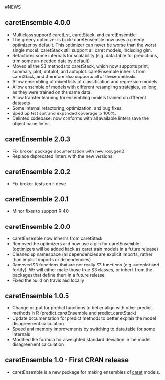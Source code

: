 #NEWS 

## caretEnsemble 4.0.0
- Multiclass support! caretList, caretStack, and caretEnsemble 
- The greedy optimizer is back! caretEnsemble now uses a greedy optimizer by default. This optimizer can never be worse than the worst single model. caretStack still support all caret models, including glm.
- Refactored some internals for scalability (e.g. data.table for predictions, trim some un-needed data by default)
- Moved all the S3 methods to caretStack, which now supports print, summary, plot, dotplot, and autoplot.  caretEnsemble inherits from caretStack, and therefore also supports all of these methods.
- Allow ensembling of mixed lists of classification and regression models.
- Allow ensemble of models with different resampling strategies, so long as they were trained on the same data.
- Allow transfer learning for ensembling models trained on different datasets
- Some internal refactoring, optimization, and bug fixes.
- Sped up test suit and expanded coverage to 100%.
- Delinted codebase: now conforms with all available linters save the object name linter.

## caretEnsemble 2.0.3
- Fix broken package documentation with new roxygen2
- Replace deprecated linters with the new versions

## caretEnsemble 2.0.2
- Fix broken tests on r-devel

## caretEnsemble 2.0.1
- Minor fixes to support R 4.0

## caretEnsemble 2.0.0
- caretEnsemble now inherits from caretStack
- Removed the optimizers and now use a glm for caretEnsemble (optimizers will be added back as caret.train models in a future release)
- Cleaned up namespace (all dependencies are explicit imports, rather than implicit imports or dependencies)
- Removed S3 functions that are not really S3 functions (e.g. autoplot and fortify). We will either make those true S3 classes, or inherit from the packages that define them in a future release
- Fixed the build on travis and locally

## caretEnsemble 1.0.5
- Change output for predict functions to better align with other predict methods 
in R (predict.caretEnsemble and predict.caretStack)
- Update documentation for predict methods to better explain the model disagreement 
calculation
- Speed and memory improvements by switching to data.table for some internals
- Modified the formula for a weighted standard deviation in the model disagreement 
calculation

## caretEnsemble 1.0 - First CRAN release
- caretEnsemble is a new package for making ensembles of [caret](https://CRAN.R-project.org/package=caret/) models.
